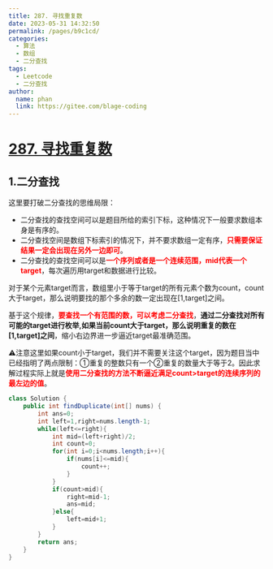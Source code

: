 ```yaml
---
title: 287. 寻找重复数
date: 2023-05-31 14:32:50
permalink: /pages/b9c1cd/
categories:
  - 算法
  - 数组
  - 二分查找
tags:
  - Leetcode
  - 二分查找
author: 
  name: phan
  link: https://gitee.com/blage-coding
---
```

# [287. 寻找重复数](https://leetcode.cn/problems/find-the-duplicate-number/)

## 1.二分查找

这里要打破二分查找的思维局限：

- 二分查找的查找空间可以是题目所给的索引下标，这种情况下一般要求数组本身是有序的。
- 二分查找空间是数组下标索引的情况下，并不要求数组一定有序，<font color="red">**只需要保证结果一定会出现在另外一边即可**</font>。
- 二分查找的查找空间可以是<font color="red">**一个序列或者是一个连续范围，mid代表一个target**</font>，每次遍历用target和数据进行比较。

对于某个元素target而言，数组里小于等于target的所有元素个数为count，count大于target，那么说明要找的那个多余的数一定出现在[1,target]之间。

基于这个规律，<font color="red">**要查找一个有范围的数，可以考虑二分查找**</font>，**通过二分查找对所有可能的target进行枚举,如果当前count大于target，那么说明重复的数在[1,target]之间**，缩小右边界进一步逼近target最准确范围。

:warning:注意这里如果count小于target，我们并不需要关注这个target，因为题目当中已经指明了两点限制：①重复的整数只有一个②重复的数量大于等于2。因此求解过程实际上就是<font color="red">**使用二分查找的方法不断逼近满足count>target的连续序列的最左边的值**</font>。

```java
class Solution {
    public int findDuplicate(int[] nums) {
        int ans=0;
        int left=1,right=nums.length-1;
        while(left<=right){
            int mid=(left+right)/2;
            int count=0;
            for(int i=0;i<nums.length;i++){
                if(nums[i]<=mid){
                    count++;
                }
            }
            if(count>mid){
                right=mid-1;
                ans=mid;
            }else{
                left=mid+1;
            }
        }
        return ans;
    }
}
```